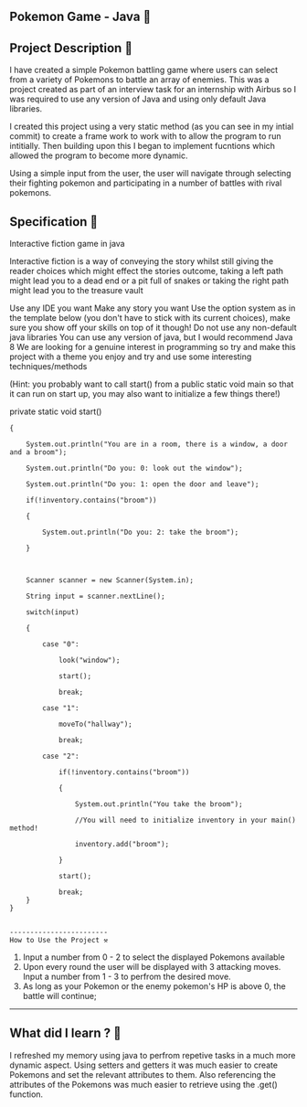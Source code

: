 Pokemon Game - Java 🚀
------------------------
Project Description 📑
-------------------
I have created a simple Pokemon battling game where users can select from a variety of Pokemons to battle
an array of enemies. This was a project created as part of an interview task for an internship with Airbus so 
I was required to use any version of Java and using only default Java libraries.

I  created this project using a very static method (as you can see in my intial commit) to create a frame work to work with to allow
the program to run intitially. Then building upon this I began to implement fucntions which allowed the 
program to become more dynamic. 

Using a simple input from the user, the user will navigate through selecting their fighting
pokemon and participating in a number of battles with rival pokemons.

Specification 🔎
------------------------
Interactive fiction game in java

Interactive fiction is a way of conveying the story whilst still giving the reader 
choices which might effect the stories outcome, 
taking a left path might lead you to a dead end or a pit full of snakes or 
taking the right path might lead you to the treasure vault

Use any IDE you want
Make any story you want
Use the option system as in the template below (you don't have to stick with its current choices), make sure you show off your skills on top of it though!
Do not use any non-default java libraries
You can use any version of java, but I would recommend Java 8
We are looking for a genuine interest in programming so try and make this project with a theme you enjoy and try and use some interesting techniques/methods

(Hint: you probably want to call start() from a public static void main so that it can run on start up, you may also want to initialize a few things there!)



private static void start()

    {

        System.out.println("You are in a room, there is a window, a door and a broom");

        System.out.println("Do you: 0: look out the window");

        System.out.println("Do you: 1: open the door and leave");

        if(!inventory.contains("broom"))

        {

            System.out.println("Do you: 2: take the broom");

        }

         

        Scanner scanner = new Scanner(System.in);

        String input = scanner.nextLine();

        switch(input)

        {

            case "0":

                look("window");

                start();

                break;

            case "1":

                moveTo("hallway");

                break;

            case "2":

                if(!inventory.contains("broom"))

                {

                    System.out.println("You take the broom");

                    //You will need to initialize inventory in your main() method!

                    inventory.add("broom");

                }

                start();

                break;
        }
    }
   
  
    ------------------------
    How to Use the Project ⚒️
    
   1. Input a number from 0 - 2 to select the displayed Pokemons available
   2. Upon every round the user will be displayed with 3 attacking moves.
   Input a number from 1 - 3 to perfrom the desired move.
   3. As long as your Pokemon or the enemy pokemon's HP is above 0, the battle will continue;
   ---------------
   What did I learn ? 📩
   ------------------
   I refreshed my memory using java to perfrom repetive tasks in a much more dynamic aspect.
   Using setters and getters it was much easier to create Pokemons and set the relevant attributes to them. 
   Also referencing the attributes of the Pokemons was much easier to retrieve using the .get() function.
   
   
